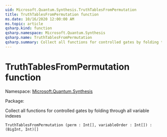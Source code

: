 ```yaml
---
uid: Microsoft.Quantum.Synthesis.TruthTablesFromPermutation
title: TruthTablesFromPermutation function
ms.date: 10/16/2020 12:00:00 AM
ms.topic: article
qsharp.kind: function
qsharp.namespace: Microsoft.Quantum.Synthesis
qsharp.name: TruthTablesFromPermutation
qsharp.summary: Collect all functions for controlled gates by folding through all variable indexes
---
```


# TruthTablesFromPermutation function

Namespace: [Microsoft.Quantum.Synthesis](xref:Microsoft.Quantum.Synthesis)

Package: [](https://nuget.org/packages/)


Collect all functions for controlled gates by folding through all variable indexes

```Q#
TruthTablesFromPermutation (perm : Int[], variableOrder : Int[]) : (BigInt, Int)[]
```
